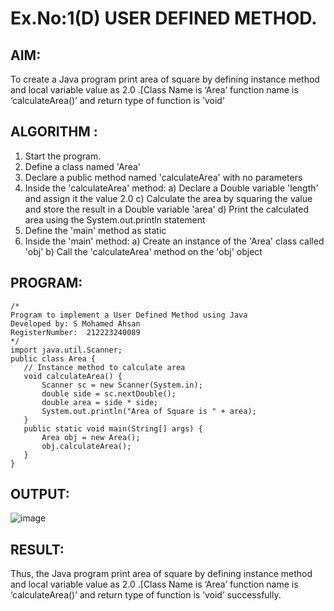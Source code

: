 # Ex.No:1(D) USER DEFINED METHOD.

## AIM:
To create a Java program print area of square by defining instance method and local variable value as 2.0 .[Class Name is ‘Area’ function name is ‘calculateArea()’ and return type of function is ’void’

## ALGORITHM :
1.	Start the program.
2.	Define a class named 'Area'
3.	Declare a public method named 'calculateArea' with no parameters
4.	Inside the 'calculateArea' method:
a)	Declare a Double variable 'length' and assign it the value 2.0
c)	Calculate the area by squaring the value and store the result in a Double variable 'area'
d)	Print the calculated area using the System.out.println statement
5.	Define the 'main' method as static
6.	Inside the 'main' method:
a)	Create an instance of the 'Area' class called 'obj'
b)	Call the 'calculateArea' method on the 'obj' object




## PROGRAM:
 ```
/*
Program to implement a User Defined Method using Java
Developed by: S Mohamed Ahsan
RegisterNumber:  212223240089
*/
import java.util.Scanner;
public class Area {
    // Instance method to calculate area
    void calculateArea() {
        Scanner sc = new Scanner(System.in);
        double side = sc.nextDouble(); 
        double area = side * side; 
        System.out.println("Area of Square is " + area);
    }
    public static void main(String[] args) {
        Area obj = new Area(); 
        obj.calculateArea(); 
    }
}
```

## OUTPUT:
![image](https://github.com/user-attachments/assets/31b91cdb-8268-478a-910c-c3833b609e71)

## RESULT:
Thus, the Java program print area of square by defining instance method and local variable value as 2.0 .[Class Name is ‘Area’ function name is ‘calculateArea()’ and return type of function is ’void’ successfully.
